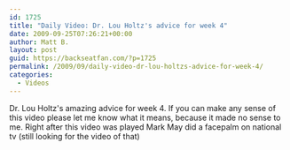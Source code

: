 ```yaml
---
id: 1725
title: "Daily Video: Dr. Lou Holtz's advice for week 4"
date: 2009-09-25T07:26:21+00:00
author: Matt B.
layout: post
guid: https://backseatfan.com/?p=1725
permalink: /2009/09/daily-video-dr-lou-holtzs-advice-for-week-4/
categories:
  - Videos
---
```


<div class="entry">
  <p>
    Dr. Lou Holtz's amazing advice for week 4. If you can make any sense of this video please let me know what it means, because it made no sense to me. Right after this video was played Mark May did a facepalm on national tv (still looking for the video of that)
  </p>

  <p>
  </p>
</div>
